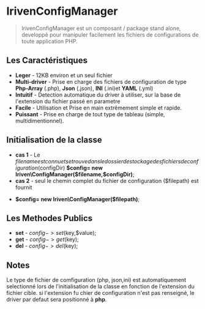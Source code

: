 IrivenConfigManager
=======

>IrivenConfigManager est un composant / package stand alone, developpé pour manipuler facilement 
les fichiers de configurations de  toute application PHP.

## Les Caractéristiques
* **Leger** - 12KB environ et un seul fichier
* **Multi-driver** - Prise en charge des fichiers de configuration de type **Php-Array** (.php), **Json** (.json), **INI** (.ini)et **YAML** (.yml)
* **Intuitif** - Detection automatique du driver à utiliser, sur la base de l'extension du fichier passé en parametre
* **Facile** - Utilisation et Prise en main extrêmement simple et rapide.
* **Puissant** - Prise en charge de tout type de tableau (simple, multidimentionnel).

## Initialisation de la classe
* **cas 1** - Le $filename est connu et se trouve dans le dossier de stockage des fichiers de configuration ($configDir)
 **$config= new Iriven\ConfigManager($filename,$configDir)**;
* **cas 2** - seul le chemin complet du fichier de configuration ($filepath) est fournit
 + **$config= new Iriven\ConfigManager($filepath)**;

## Les Methodes Publics
* **set** - $config->set($key,$value);
* **get** - $config->get($key);
* **del** - $config->del($key);

## Notes
Le type de fichier de comfiguration (php, json,ini) est automatiquement selectionné lors de l'initialisation de la classe en fonction de l'extension du fichier cible. si l'extension fu chier de configuration n'est pas renseigné, le driver par defaut sera positionné à **php**.
